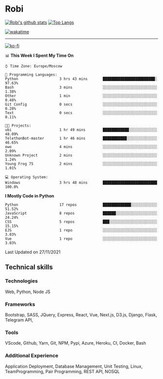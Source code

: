 # Robi

[![Robi's github stats](https://github-readme-stats-lime-theta.vercel.app/api?username=robimez&count_private=true&show_icons=true&theme=dark)](https://github.com/RobiMez)
[![Top Langs](https://github-readme-stats-lime-theta.vercel.app/api/top-langs/?username=robimez&layout=compact)](https://github.com/robimez)

[![wakatime](https://wakatime.com/badge/user/b864c643-d1a3-41f5-9e0f-8ecf20a95c65.svg)](https://wakatime.com/@b864c643-d1a3-41f5-9e0f-8ecf20a95c65)

---
[![ko-fi](https://ko-fi.com/img/githubbutton_sm.svg)](https://ko-fi.com/K3K74LSLU)

<!--START_SECTION:waka-->
📊 **This Week I Spent My Time On** 

```text
⌚︎ Time Zone: Europe/Moscow

💬 Programming Languages: 
Python                   3 hrs 43 mins       ████████████████████████░   97.63% 
Bash                     3 mins              ░░░░░░░░░░░░░░░░░░░░░░░░░   1.38% 
Other                    1 min               ░░░░░░░░░░░░░░░░░░░░░░░░░   0.48% 
Git Config               0 secs              ░░░░░░░░░░░░░░░░░░░░░░░░░   0.28% 
Text                     0 secs              ░░░░░░░░░░░░░░░░░░░░░░░░░   0.11%

🐱‍💻 Projects: 
ubi                      1 hr 49 mins        ████████████░░░░░░░░░░░░░   48.09% 
TelethonBot-master       1 hr 46 mins        ███████████░░░░░░░░░░░░░░   46.65% 
owo                      4 mins              ░░░░░░░░░░░░░░░░░░░░░░░░░   2.09% 
Unknown Project          2 mins              ░░░░░░░░░░░░░░░░░░░░░░░░░   1.24% 
Young Frog 75            2 mins              ░░░░░░░░░░░░░░░░░░░░░░░░░   1.01%

💻 Operating System: 
Windows                  3 hrs 48 mins       █████████████████████████   100.0%

```

**I Mostly Code in Python** 

```text
Python                   17 repos            █████████████░░░░░░░░░░░░   51.52% 
JavaScript               8 repos             ██████░░░░░░░░░░░░░░░░░░░   24.24% 
CSS                      5 repos             ███░░░░░░░░░░░░░░░░░░░░░░   15.15% 
EJS                      1 repo              ░░░░░░░░░░░░░░░░░░░░░░░░░   3.03% 
Vue                      1 repo              ░░░░░░░░░░░░░░░░░░░░░░░░░   3.03%

```



 Last Updated on 27/11/2021
<!--END_SECTION:waka-->

## Technical skills

### Technologies 

Web, Python, Node JS

### Frameworks

Bootstrap, SASS, JQuery, Express, React, Vue, Next.js,
D3.js, Django, Flask, Telegram API,

### Tools

VScode, Github, Yarn, Git, NPM, Pypi, Azure, Heroku, CI, Docker, Bash

### Additional Experience

Application Deployment, Database Management, Unit Testing, Linux, TeamProgramming, Pair Programming, REST API, NOSQL
